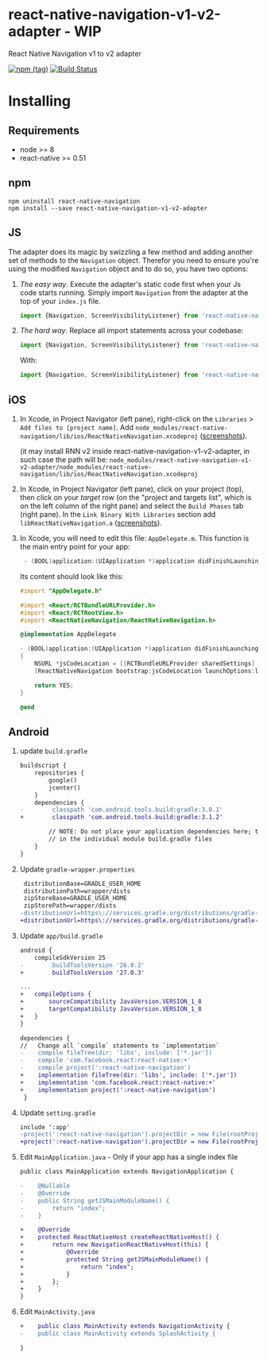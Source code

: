 # react-native-navigation-v1-v2-adapter - WIP
React Native Navigation v1 to v2 adapter

[![npm (tag)](https://img.shields.io/npm/v/react-native-navigation-v1-v2-adapter/latest.svg)](https://github.com/wix-playground/react-native-navigation-v1-v2-adapter#react-native-navigation-v1-v2-adapter---wip)
[![Build Status](https://travis-ci.org/wix-playground/react-native-navigation-v1-v2-adapter.svg?branch=master)](https://travis-ci.org/wix-playground/react-native-navigation-v1-v2-adapter)

# Installing

## Requirements
* node >= 8
* react-native >= 0.51

## npm
```
npm uninstall react-native-navigation
npm install --save react-native-navigation-v1-v2-adapter
```

## JS
The adapter does its magic by swizzling a few method and adding another set of methods to the `Navigation` object. Therefor you need to ensure you're using the modified `Navigation` object and to do so, you have two options:

1. *The easy way*. Execute the adapter's static code first when your Js code starts running. Simply import `Navigation` from the adapter at the top of your `index.js` file.

	```js
	import {Navigation, ScreenVisibilityListener} from 'react-native-navigation-v1-v2-adapter';
	```

2. *The hard way*. Replace all import statements across your codebase:

	```js
	import {Navigation, ScreenVisibilityListener} from 'react-native-navigation';
	```

	With:

	```js
	import {Navigation, ScreenVisibilityListener} from 'react-native-navigation-v1-v2-adapter';
	```

## iOS
1. In Xcode, in Project Navigator (left pane), right-click on the `Libraries` > `Add files to [project name]`. Add `node_modules/react-native-navigation/lib/ios/ReactNativeNavigation.xcodeproj` ([screenshots](https://facebook.github.io/react-native/docs/linking-libraries-ios.html#manual-linking)).

   (it may install RNN v2 inside react-native-navigation-v1-v2-adapter, in such case the path will be: `node_modules/react-native-navigation-v1-v2-adapter/node_modules/react-native-navigation/lib/ios/ReactNativeNavigation.xcodeproj`
2. In Xcode, in Project Navigator (left pane), click on your project (top), then click on your *target* row (on the "project and targets list", which is on the left column of the right pane) and select the `Build Phases` tab (right pane). In the `Link Binary With Libraries` section add `libReactNativeNavigation.a` ([screenshots](https://facebook.github.io/react-native/docs/linking-libraries-ios.html#step-2)).

3. In Xcode, you will need to edit this file: `AppDelegate.m`. This function is the main entry point for your app:

	```objectivec
	 - (BOOL)application:(UIApplication *)application didFinishLaunchingWithOptions:(NSDictionary *)launchOptions { ... }

	```

	Its content should look like this:

	```objectivec
	#import "AppDelegate.h"

	#import <React/RCTBundleURLProvider.h>
	#import <React/RCTRootView.h>
	#import <ReactNativeNavigation/ReactNativeNavigation.h>

	@implementation AppDelegate

	- (BOOL)application:(UIApplication *)application didFinishLaunchingWithOptions:(NSDictionary *)launchOptions
	{
		NSURL *jsCodeLocation = [[RCTBundleURLProvider sharedSettings] jsBundleURLForBundleRoot:@"index.ios" fallbackResource:nil];
		[ReactNativeNavigation bootstrap:jsCodeLocation launchOptions:launchOptions];

		return YES;
	}

	@end
	```

## Android
1. update `build.gradle`

	```diff
	buildscript {
	    repositories {
	        google()
	        jcenter()
	    }
	    dependencies {
	-        classpath 'com.android.tools.build:gradle:3.0.1'
	+        classpath 'com.android.tools.build:gradle:3.1.2'

	        // NOTE: Do not place your application dependencies here; they belong
	        // in the individual module build.gradle files
	    }
	}
	```

2. Update `gradle-wrapper.properties`

	```diff
	 distributionBase=GRADLE_USER_HOME
	 distributionPath=wrapper/dists
	 zipStoreBase=GRADLE_USER_HOME
	 zipStorePath=wrapper/dists
	-distributionUrl=https\://services.gradle.org/distributions/gradle-4.1-all.zip
	+distributionUrl=https\://services.gradle.org/distributions/gradle-4.4-all.zip
	```

3. Update `app/build.gradle`

	```diff
	android {
		compileSdkVersion 25
	-        buildToolsVersion '26.0.2'
	+        buildToolsVersion '27.0.3'

	...
	+   compileOptions {
	+       sourceCompatibility JavaVersion.VERSION_1_8
	+       targetCompatibility JavaVersion.VERSION_1_8
	+   }
	}

	dependencies {
	//   Change all `compile` statements to `implementation`
	-    compile fileTree(dir: 'libs', include: ['*.jar'])
	-    compile 'com.facebook.react:react-native:+'
	-    compile project(':react-native-navigation')
	+    implementation fileTree(dir: 'libs', include: ['*.jar'])
	+    implementation 'com.facebook.react:react-native:+'
	+    implementation project(':react-native-navigation')
	 }
	```

4. Update `setting.gradle`

	```diff
	include ':app'
	-project(':react-native-navigation').projectDir = new File(rootProject.projectDir, '../node_modules/react-native-navigation/android/app/')
	+project(':react-native-navigation').projectDir = new File(rootProject.projectDir, '../node_modules/react-native-navigation/lib/android/app/')
	```

5. Edit `MainApplication.java` - Only if your app has a single index file

	```diff
	public class MainApplication extends NavigationApplication {

	-    @Nullable
	-    @Override
	-    public String getJSMainModuleName() {
	-        return "index";
	-    }

   +    @Override
   +    protected ReactNativeHost createReactNativeHost() {
   +        return new NavigationReactNativeHost(this) {
   +            @Override
   +            protected String getJSMainModuleName() {
   +                return "index";
   +            }
   +        };
   +    }
	}
	```

6. Edit `MainActivity.java`

	```diff
   +    public class MainActivity extends NavigationActivity {
   -    public class MainActivity extends SplashActivity {

	}

	```
